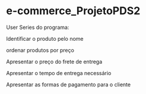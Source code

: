 # e-commerce_ProjetoPDS2

User Series do programa:

Identificar o produto pelo nome 

ordenar produtos por preço 

Apresentar o preço do frete de entrega 

Apresentar o tempo de entrega necessário 

Apresentar as formas de pagamento para o cliente 
